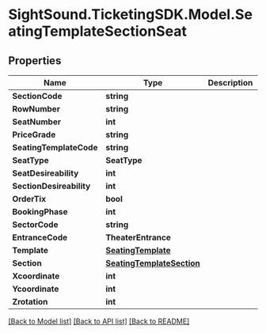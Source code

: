 # SightSound.TicketingSDK.Model.SeatingTemplateSectionSeat

## Properties

Name | Type | Description | Notes
------------ | ------------- | ------------- | -------------
**SectionCode** | **string** |  | 
**RowNumber** | **string** |  | 
**SeatNumber** | **int** |  | [optional] 
**PriceGrade** | **string** |  | 
**SeatingTemplateCode** | **string** |  | 
**SeatType** | **SeatType** |  | [optional] 
**SeatDesireability** | **int** |  | [optional] 
**SectionDesireability** | **int** |  | [optional] 
**OrderTix** | **bool** |  | [optional] 
**BookingPhase** | **int** |  | [optional] 
**SectorCode** | **string** |  | [optional] 
**EntranceCode** | **TheaterEntrance** |  | [optional] 
**Template** | [**SeatingTemplate**](SeatingTemplate.md) |  | [optional] 
**Section** | [**SeatingTemplateSection**](SeatingTemplateSection.md) |  | [optional] 
**Xcoordinate** | **int** |  | [optional] 
**Ycoordinate** | **int** |  | [optional] 
**Zrotation** | **int** |  | [optional] 

[[Back to Model list]](../README.md#documentation-for-models) [[Back to API list]](../README.md#documentation-for-api-endpoints) [[Back to README]](../README.md)

